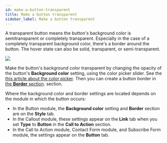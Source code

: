 ```yaml
---
id: make-a-button-transparent
title: Make a button transparent
sidebar_label: Make a button transparent
---
```


A transparent button means the button's background color is semitransparent or
completely transparent. Especially in the case of a completely transparent
background color, there's a border around the button. The hover state can also
be solid, transparent, or semi-transparent.

![](/img/how-to-tips-button-transparent-1.jpg)

Make the button's background color transparent by changing the opacity of
the button's **Background color** setting, using the color picker slider. See
the [this article about the color picker](/beaver-builder/styles/colors/color-picker.md). Then you can create a button
border in [the **Border** section](/beaver-builder/styles/effects/borders.md).
section.

Where the background color and border settings are located depends on the
module in which the button occurs:

  * In the Button module, the **Background color** setting and **Border** section are on the **Style** tab.
  * In the Callout module, these settings appear on the **Link** tab when you set **Type** to **Button** in the **Call to Action** section.
  * In the Call to Action module, Contact Form module, and Subscribe Form module, the settings appear on the **Button** tab.
